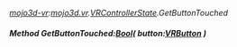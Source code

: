 _[mojo3d-vr](../../modules/mojo3d-vr/mojo3d-vr-module.md):[mojo3d.vr](../../modules/mojo3d/mojo3d-vr.md).[VRControllerState](../../modules/mojo3d/mojo3d-vr-vrcontrollerstate.md).GetButtonTouched_
##### Method GetButtonTouched:[Bool](../../modules/wonkey/wonkey-types-bool.md)( button:[VRButton](../../modules/mojo3d-vr/mojo3d-vr-vrbutton.md) )

